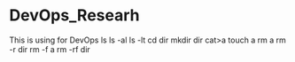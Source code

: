 # DevOps_Researh
This is using for DevOps
ls
ls -al
ls -lt
cd dir
mkdir dir
cat>a
touch a
rm a
rm -r dir
rm -f a
rm -rf dir
